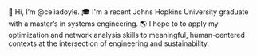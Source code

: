 👋 Hi, I’m @celiadoyle. 🎓 I'm a recent Johns Hopkins University graduate with a master’s in systems engineering. 🌎 I hope to to apply my optimization and network analysis skills to meaningful, human-centered contexts at the intersection of engineering and sustainability.

<!---
celiadoyle/celiadoyle is a ✨ special ✨ repository because its `README.md` (this file) appears on your GitHub profile.
You can click the Preview link to take a look at your changes.
--->
